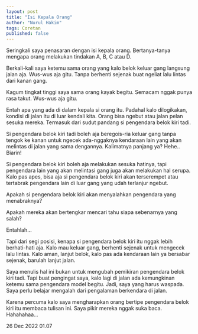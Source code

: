 ```yaml
---
layout: post
title: "Isi Kepala Orang"
author: "Nurul Hakim"
tags: Coretan
published: false
---
```


Seringkali saya penasaran dengan isi kepala orang. Bertanya-tanya mengapa orang melakukan tindakan A, B, C atau D.

Berkali-kali saya ketemu sama orang yang kalo belok keluar gang langsung jalan aja. Wus-wus aja gitu. Tanpa berhenti sejenak buat ngeliat lalu lintas dari kanan gang.

Kagum tingkat tinggi saya sama orang kayak begitu. Semacam nggak punya rasa takut. Wus-wus aja gitu.

Entah apa yang ada di dalam kepala si orang itu. Padahal kalo dilogikakan, kondisi di jalan itu di luar kendali kita. Orang bisa ngebut atau jalan pelan sesuka mereka. Termasuk dari sudut pandang si pengendara belok kiri tadi.

Si pengendara belok kiri tadi boleh aja beregois-ria keluar gang tanpa tengok ke kanan untuk ngecek ada-nggaknya kendaraan lain yang akan melintas di jalan yang sama dengannya. Kalimatnya panjang ya? Hehe.. Biarin!

Si pengendara belok kiri boleh aja melakukan sesuka hatinya, tapi pengendara lain yang akan melintasi gang juga akan melakukan hal serupa. Kalo pas apes, bisa aja si pengendara belok kiri akan terserempet atau tertabrak pengendara lain di luar gang yang udah terlanjur ngebut.

Apakah si pengendara belok kiri akan menyalahkan pengendara yang menabraknya?

Apakah mereka akan bertengkar mencari tahu siapa sebenarnya yang salah?

Entahlah...

Tapi dari segi posisi, kenapa si pengendara belok kiri itu nggak lebih berhati-hati aja. Kalo mau keluar gang, berhenti sejenak untuk mengecek lalu lintas. Kalo aman, lanjut belok, kalo pas ada kendaraan lain ya bersabar sejenak, barulah lanjut jalan.

Saya menulis hal ini bukan untuk mengubah pemikiran pengendara belok kiri tadi. Tapi buat pengingat saya, kalo lagi di jalan ada kemungkinan ketemu sama pengendara model begitu. Jadi, saya yang harus waspada. Saya perlu belajar mengalah dari pengalaman berkendara di jalan.

Karena percuma kalo saya mengharapkan orang bertipe pengendara belok kiri itu membaca tulisan ini. Saya pikir mereka nggak suka baca. Hahahahaa...

26 Dec 2022 01.07
